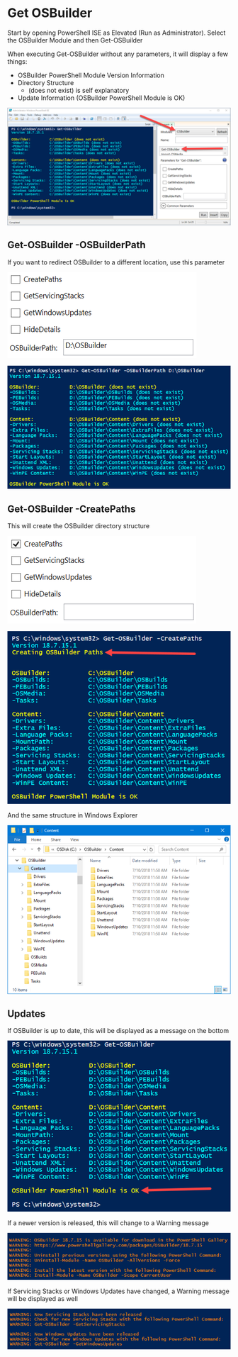 # Get OSBuilder

Start by opening PowerShell ISE as Elevated \(Run as Administrator\). Select the OSBuilder Module and then Get-OSBuilder

When executing Get-OSBuilder without any parameters, it will display a few things:

* OSBuilder PowerShell Module Version Information
* Directory Structure
  * \(does not exist\) is self explanatory
* Update Information \(OSBuilder PowerShell Module is OK\)

![](../../.gitbook/assets/2018-07-13_19-14-36.png)

## Get-OSBuilder -OSBuilderPath

If you want to redirect OSBuilder to a different location, use this parameter

![](../../.gitbook/assets/2018-07-13_19-37-37.png)

![](../../.gitbook/assets/2018-07-13_19-39-05.png)

## Get-OSBuilder -CreatePaths

This will create the OSBuilder directory structure

![](../../.gitbook/assets/2018-07-13_19-37-20.png)

![](../../.gitbook/assets/2018-07-13_19-40-42.png)

And the same structure in Windows Explorer

![](../../.gitbook/assets/2018-07-10_12-00-51.png)

## Updates

If OSBuilder is up to date, this will be displayed as a message on the bottom

![](../../.gitbook/assets/2018-07-13_19-35-18.png)

If a newer version is released, this will change to a Warning message

![](../../.gitbook/assets/2018-07-13_13-10-21.png)

If Servicing Stacks or Windows Updates have changed, a Warning message will be displayed as well

![](../../.gitbook/assets/2018-07-13_13-13-10.png)

